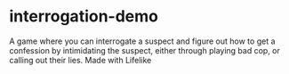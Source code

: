 # interrogation-demo
A game where you can interrogate a suspect and figure out how to get a confession by intimidating the suspect, either through playing bad cop, or calling out their lies. Made with Lifelike
